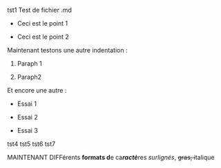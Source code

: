 tst1
Test de fichier .md

-   Ceci est le point 1

-   Ceci est le point 2

Maintenant testons une autre indentation :

1.  Paraph 1

2.  Paraph2

Et encore une autre :

-   Essai 1

-   Essai 2

-   Essai 3


tst4
tst5
tst6
tst7


MAINTENANT DIFFérents **formats d**e ca***ractè***res *surlignés*,
~~gras, i~~talique

